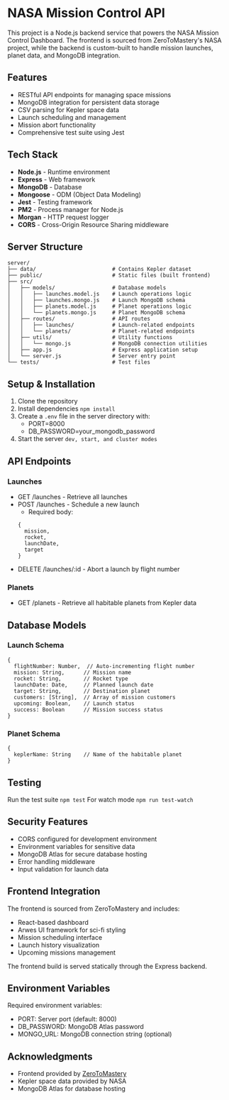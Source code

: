 # NASA Mission Control API

This project is a Node.js backend service that powers the NASA Mission Control Dashboard. The frontend is sourced from ZeroToMastery's NASA project, while the backend is custom-built to handle mission launches, planet data, and MongoDB integration.

## Features

- RESTful API endpoints for managing space missions
- MongoDB integration for persistent data storage
- CSV parsing for Kepler space data
- Launch scheduling and management
- Mission abort functionality
- Comprehensive test suite using Jest

## Tech Stack

- **Node.js** - Runtime environment
- **Express** - Web framework
- **MongoDB** - Database
- **Mongoose** - ODM (Object Data Modeling)
- **Jest** - Testing framework
- **PM2** - Process manager for Node.js
- **Morgan** - HTTP request logger
- **CORS** - Cross-Origin Resource Sharing middleware

## Server Structure
```
server/
├── data/                        # Contains Kepler dataset
├── public/                      # Static files (built frontend)
├── src/
│   ├── models/                  # Database models
│   │   ├── launches.model.js    # Launch operations logic
│   │   ├── launches.mongo.js    # Launch MongoDB schema
│   │   ├── planets.model.js     # Planet operations logic
│   │   └── planets.mongo.js     # Planet MongoDB schema
│   ├── routes/                  # API routes
│   │   ├── launches/            # Launch-related endpoints
│   │   └── planets/             # Planet-related endpoints
│   ├── utils/                   # Utility functions
│   │   └── mongo.js             # MongoDB connection utilities
│   ├── app.js                   # Express application setup
│   └── server.js                # Server entry point
└── tests/                       # Test files
```

## Setup & Installation

1. Clone the repository
2. Install dependencies ```npm install```
3. Create a `.env` file in the server directory with:
   - PORT=8000
   - DB_PASSWORD=your_mongodb_password
4. Start the server ```dev, start, and cluster modes```

## API Endpoints

### Launches
- GET /launches - Retrieve all launches
- POST /launches - Schedule a new launch
  - Required body:
  ```
  {
    mission,
    rocket,
    launchDate,
    target
  }
  ```
- DELETE /launches/:id - Abort a launch by flight number

### Planets
- GET /planets - Retrieve all habitable planets from Kepler data

## Database Models

### Launch Schema
```
{
  flightNumber: Number,  // Auto-incrementing flight number
  mission: String,      // Mission name
  rocket: String,       // Rocket type
  launchDate: Date,     // Planned launch date
  target: String,       // Destination planet
  customers: [String],  // Array of mission customers
  upcoming: Boolean,    // Launch status
  success: Boolean      // Mission success status
}
```

### Planet Schema
```
{
  keplerName: String    // Name of the habitable planet
}
```

## Testing

Run the test suite ```npm test```
For watch mode ```npm run test-watch```

## Security Features

- CORS configured for development environment
- Environment variables for sensitive data
- MongoDB Atlas for secure database hosting
- Error handling middleware
- Input validation for launch data

## Frontend Integration

The frontend is sourced from ZeroToMastery and includes:
- React-based dashboard
- Arwes UI framework for sci-fi styling
- Mission scheduling interface
- Launch history visualization
- Upcoming missions management

The frontend build is served statically through the Express backend.

## Environment Variables

Required environment variables:
- PORT: Server port (default: 8000)
- DB_PASSWORD: MongoDB Atlas password
- MONGO_URL: MongoDB connection string (optional)

## Acknowledgments

- Frontend provided by [ZeroToMastery](https://zerotomastery.io/)
- Kepler space data provided by NASA
- MongoDB Atlas for database hosting
